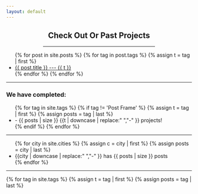 ```yaml
---
layout: default
---
```


<div style="padding: 0 100 0 100;">
  <h2 style="text-align: center;">Check Out Or Past Projects</h2>
  <hr>
</div>

<div class="past_projects">
  <ul>
    {% for post in site.posts %}
      {% for tag in post.tags %}
        {% assign t = tag | first %}
        <li>
          <a href="{{ post.url }}">{{ post.title }} --- {{ t }}</a>
        </li>
      {% endfor %}
    {% endfor %}
  </ul>

  <hr>


  <h3>We have completed:</h3>
  <ul class="tags">
    {% for tag in site.tags %}
      {% if tag != 'Post Frame' %}
        {% assign t = tag | first %}
        {% assign posts = tag | last %}
        <li>  -  {{ posts | size }} {{t | downcase | replace:" ","-" }} projects!</li>
      {% endif %}
    {% endfor %}
  </ul>

  <hr>

  <ul class="cities">
    {% for city in site.cities %}
      {% assign c = city | first %}
      {% assign posts = city | last %}
      <li>{{city | downcase | replace:" ","-" }} has {{ posts | size }} posts</li>
    {% endfor %}
  </ul>

  <hr>

  {% for tag in site.tags %}
    {% assign t = tag | first %}
    {% assign posts = tag | last %}

<!--
  {{ t | downcase }}
    <ul>
      {% for post in posts %}
        {% if post.tags contains t %}
          <li>
            <a href="{{ post.url }}">{{ post.title }}</a>
            <span class="date">{{ post.date | date: "%B %-d, %Y"  }}</span>
          </li>
        {% endif %}
      {% endfor %}
    </ul>
  {% endfor %}
-->

</div>
